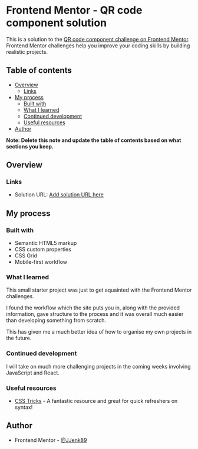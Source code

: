 # Frontend Mentor - QR code component solution

This is a solution to the [QR code component challenge on Frontend Mentor](https://www.frontendmentor.io/challenges/qr-code-component-iux_sIO_H). Frontend Mentor challenges help you improve your coding skills by building realistic projects.

## Table of contents

-   [Overview](#overview)
    -   [Links](#links)
-   [My process](#my-process)
    -   [Built with](#built-with)
    -   [What I learned](#what-i-learned)
    -   [Continued development](#continued-development)
    -   [Useful resources](#useful-resources)
-   [Author](#author)

**Note: Delete this note and update the table of contents based on what sections you keep.**

## Overview

### Links

-   Solution URL: [Add solution URL here](https://your-solution-url.com)

## My process

### Built with

-   Semantic HTML5 markup
-   CSS custom properties
-   CSS Grid
-   Mobile-first workflow

### What I learned

This small starter project was just to get aquainted with the Frontend Mentor challenges.

I found the workflow which the site puts you in, along with the provided information, gave structure to the process and it was overall much easier than developing something from scratch.

This has given me a much better idea of how to organise my own projects in the future.

### Continued development

I will take on much more challenging projects in the coming weeks involving JavaScript and React.

### Useful resources

-   [CSS Tricks](https://css-tricks.com) - A fantastic resource and great for quick refreshers on syntax!

## Author

-   Frontend Mentor - [@JJenk89](https://www.frontendmentor.io/profile/JJenk89)
